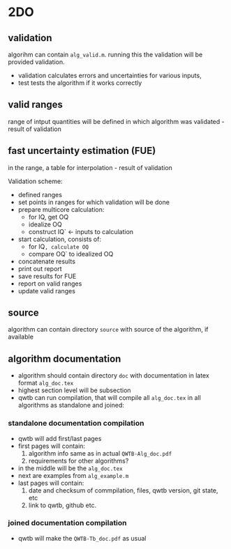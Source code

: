 # 2DO
## validation
algorihm can contain `alg_valid.m`. running this the validation will be provided
validation.
- validation calculates errors and uncertainties for various inputs,
- test tests the algorithm if it works correctly

## valid ranges
range of intput quantities will be defined in which algorithm was validated - result of validation

## fast uncertainty estimation (FUE)
in the range, a table for interpolation - result of validation

Validation scheme:

- defined ranges
- set points in ranges for which validation will be done
- prepare multicore calculation:
    - for IQ, get OQ
    - idealize OQ
    - construct IQ` <- inputs to calculation
- start calculation, consists of:
    - for IQ`, calculate OQ`
    - compare OQ` to idealized OQ
- concatenate results
- print out report
- save results for FUE
- report on valid ranges
- update valid ranges

## source
algorithm can contain directory `source` with source of the algorithm, if available

## algorithm documentation
- algorithm should contain directory `doc` with documentation in latex format `alg_doc.tex`
- highest section level will be subsection
- qwtb can run compilation, that will compile all `alg_doc.tex` in all algorithms as standalone and joined:

### standalone documentation compilation
- qwtb will add first/last pages
- first pages will contain:
    1. algorithm info same as in actual `QWTB-Alg_doc.pdf`
    1. requirements for other algorithms?
- in the middle will be the `alg_doc.tex`
- next are examples from `alg_example.m`
- last pages will contain:
    1. date and checksum of commpilation, files, qwtb version, git state, etc
    1. link to qwtb, github etc.

### joined documentation compilation
- qwtb will make the `QWTB-Tb_doc.pdf` as usual

